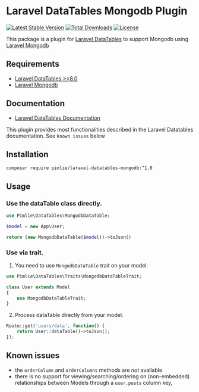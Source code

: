 # Laravel DataTables Mongodb Plugin

[![Latest Stable Version](https://img.shields.io/packagist/v/pimlie/laravel-datatables-mongodb.svg)](https://packagist.org/packages/pimlie/laravel-datatables-mongodb)
[![Total Downloads](https://img.shields.io/packagist/dt/pimlie/laravel-datatables-mongodb.svg)](https://packagist.org/packages/pimlie/laravel-datatables-mongodb)
[![License](https://img.shields.io/github/license/mashape/apistatus.svg)](https://packagist.org/packages/pimlie/laravel-datatables-mongodb)

This package is a plugin for [Laravel DataTables](https://github.com/yajra/laravel-datatables) to support Mongodb using [Laravel Mongodb](https://github.com/jenssegers/laravel-mongodb/)

## Requirements
- [Laravel DataTables >=8.0](https://github.com/yajra/laravel-datatables)
- [Laravel Mongodb](https://github.com/jenssegers/laravel-mongodb)

## Documentation
- [Laravel DataTables Documentation](http://yajrabox.com/docs/laravel-datatables)

This plugin provides most functionalities described in the Laravel Datatables documentation. See `Known issues` below

## Installation
`composer require pimlie/laravel-datatables-mongodb:^1.0`

## Usage

### Use the dataTable class directly.

```php
use Pimlie\DataTables\MongodbDataTable;

$model = new App\User;

return (new MongodbDataTable($model))->toJson()
```

### Use via trait.
1. You need to use `MongodbDataTable` trait on your model.

```php
use Pimlie\DataTables\Traits\MongodbDataTableTrait;

class User extends Model
{
	use MongodbDataTableTrait;
}
```

2. Process dataTable directly from your model.

```php
Route::get('users/data', function() {
	return User::dataTable()->toJson();
});
```

## Known issues

- the `orderColumn` and `orderColumns` methods are _not_ available
- there is no support for viewing/searching/ordering on (non-embedded) relationships between Models through a `user.posts` column key,


